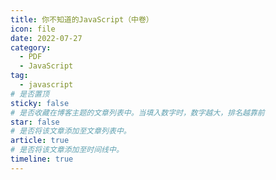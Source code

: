 ```yaml
---
title: 你不知道的JavaScript（中卷）
icon: file
date: 2022-07-27
category:
  - PDF
  - JavaScript
tag:
  - javascript
# 是否置顶
sticky: false
# 是否收藏在博客主题的文章列表中。当填入数字时，数字越大，排名越靠前
star: false
# 是否将该文章添加至文章列表中。
article: true
# 是否将该文章添加至时间线中。
timeline: true
---
```

<CountView></CountView>
<!-- more -->


<PDF url="https://lc-gluttony.s3.amazonaws.com/LfQUMiHwWA4l/cqg4ss7cqIhRE2LcxMgrIIM3fcGRAsQQ/%E4%BD%A0%E4%B8%8D%E7%9F%A5%E9%81%93%E7%9A%84JavaScript%EF%BC%88%E4%B8%AD%E5%8D%B7%EF%BC%89%40www.java1234.com%20.pdf"  />